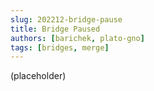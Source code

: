 ```yaml
---
slug: 202212-bridge-pause
title: Bridge Paused
authors: [barichek, plato-gno]
tags: [bridges, merge]
---
```


(placeholder)